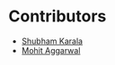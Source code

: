 # Contributors

- [Shubham Karala](https://github.com/ShubhamKarala)
- [Mohit Aggarwal](https://github.com/Mister-maker)